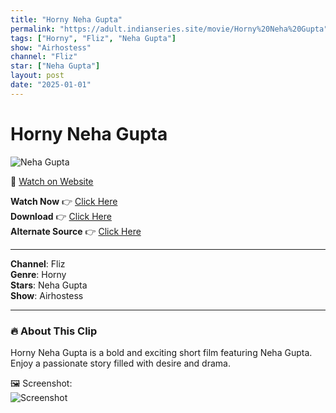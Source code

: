 ```yaml
---
title: "Horny Neha Gupta"
permalink: "https://adult.indianseries.site/movie/Horny%20Neha%20Gupta"
tags: ["Horny", "Fliz", "Neha Gupta"]
show: "Airhostess"
channel: "Fliz"
star: ["Neha Gupta"]
layout: post
date: "2025-01-01"
---
```


# Horny Neha Gupta

![Neha Gupta](https://shorts.desisins.com/wp-content/uploads/2024/06/Neha-Fliz-Airhostess-DesiSins.com_.jpg)

🔗 [Watch on Website](https://adult.indianseries.site/movie/Horny%20Neha%20Gupta)

**Watch Now** 👉 [Click Here](https://adult.indianseries.site/movie/Horny%20Neha%20Gupta)  
**Download** 👉 [Click Here](https://adult.indianseries.site/movie/Horny%20Neha%20Gupta)  
**Alternate Source** 👉 [Click Here](https://adult.indianseries.site/movie/Horny%20Neha%20Gupta)

---

**Channel**: Fliz  
**Genre**: Horny  
**Stars**: Neha Gupta  
**Show**: Airhostess

---

### 🔥 About This Clip

Horny Neha Gupta is a bold and exciting short film featuring Neha Gupta. Enjoy a passionate story filled with desire and drama.
 
🖼️ Screenshot:  
![Screenshot](https://shorts.desisins.com/wp-content/uploads/2024/06/Neha-Fliz-Airhostess-DesiSins.com_.jpg)
